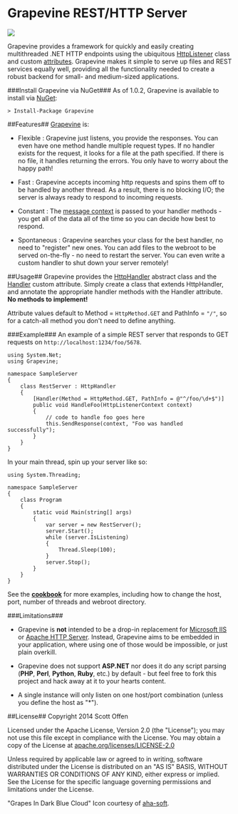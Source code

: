 Grapevine REST/HTTP Server
==========================

![](https://raw.github.com/scottoffen/Grapevine/master/grapevine.png)

Grapevine provides a framework for quickly and easily creating multithreaded .NET HTTP endpoints using the ubiquitous [HttpListener](http://msdn.microsoft.com/en-us/library/vstudio/system.net.httplistener(v=vs.100)) class and custom [attributes](http://msdn.microsoft.com/en-us/library/sw480ze8.aspx).  Grapevine makes it simple to serve up files and REST services equally well, providing all the functionality needed to create a robust backend for small- and medium-sized applications.

###Install Grapevine via NuGet###
As of 1.0.2, Grapevine is available to install via [NuGet](https://www.nuget.org/packages/Grapevine/):

    > Install-Package Grapevine

##Features##
[Grapevine](http://en.wikipedia.org/wiki/Grapevine_(gossip)#Features_of_Grapevine_Communication) is:

- Flexible : Grapevine just listens, you provide the responses. You can even have one method handle multiple request types. If no handler exists for the request, it looks for a file at the path specified.  If there is no file, it handles returning the errors.  You only have to worry about the happy path!

- Fast : Grapevine accepts incoming http requests and spins them off to be handled by another thread.  As a result, there is no blocking I/O; the server is always ready to respond to incoming requests.

- Constant : The [message context](http://msdn.microsoft.com/en-us/library/vstudio/system.net.httplistenercontext(v=vs.110).aspx) is passed to your handler methods - you get all of the data all of the time so you can decide how best to respond.

- Spontaneous : Grapevine searches your class for the best handler, no need to "register" new ones.  You can add files to the webroot to be served on-the-fly - no need to restart the server.  You can even write a custom handler to shut down your server remotely!

##Usage##
Grapevine provides the [HttpHandler](https://github.com/scottoffen/Grapevine/blob/master/Grapevine/HttpHandler.cs) abstract class and the [Handler](https://github.com/scottoffen/Grapevine/blob/master/Grapevine/Handler.cs) custom attribute.  Simply create a class that extends HttpHandler, and annotate the appropriate handler methods with the Handler attribute.  **No methods to implement!**

Attribute values default to Method = `HttpMethod.GET` and PathInfo = `"/"`, so for a catch-all method you don't need to define anything.

###Example###
An example of a simple REST server that responds to GET requests on `http://localhost:1234/foo/5678`.

    using System.Net;
    using Grapevine;
    
    namespace SampleServer
    {
        class RestServer : HttpHandler
        {
            [Handler(Method = HttpMethod.GET, PathInfo = @"^/foo/\d+$")]
            public void HandleFoo(HttpListenerContext context)
            {
    			// code to handle foo goes here
                this.SendResponse(context, "Foo was handled successfully");
            }
        }
    }

In your main thread, spin up your server like so:

    using System.Threading;

    namespace SampleServer
    {
        class Program
        {
            static void Main(string[] args)
            {
                var server = new RestServer();
                server.Start();
                while (server.IsListening)
                {
                    Thread.Sleep(100);
                }
                server.Stop();
            }
        }
    }

See the [**cookbook**](https://github.com/scottoffen/Grapevine/wiki) for more examples, including how to change the host, port, number of threads and webroot directory.

###Limitations###
- Grapevine is **not** intended to be a drop-in replacement for [Microsoft IIS](http://www.iis.net/) or [Apache HTTP Server](http://httpd.apache.org/).  Instead, Grapevine aims to be embedded in your application, where using one of those would be impossible, or just plain overkill.

- Grapevine does not support **ASP.NET** nor does it do any script parsing (**PHP**, **Perl**, **Python**, **Ruby**, etc.) by default - but feel free to fork this project and hack away at it to your hearts content.

- A single instance will only listen on one host/port combination (unless you define the host as "*").

##License##
Copyright 2014 Scott Offen

Licensed under the Apache License, Version 2.0 (the "License");
you may not use this file except in compliance with the License.
You may obtain a copy of the License at [apache.org/licenses/LICENSE-2.0](http://www.apache.org/licenses/LICENSE-2.0)

Unless required by applicable law or agreed to in writing, software
distributed under the License is distributed on an "AS IS" BASIS,
WITHOUT WARRANTIES OR CONDITIONS OF ANY KIND, either express or implied.
See the License for the specific language governing permissions and
limitations under the License.

"Grapes In Dark Blue Cloud" Icon courtesy of [aha-soft](http://www.aha-soft.com/free-icons/free-dark-blue-cloud-icons/).
